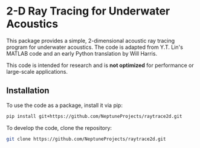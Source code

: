 # 2-D Ray Tracing for Underwater Acoustics

This package provides a simple, 2-dimensional acoustic ray tracing program for underwater acoustics.
The code is adapted from Y.T. Lin's MATLAB code and an early Python translation by Will Harris.

This code is intended for research and is **not optimized** for performance or large-scale applications.

## Installation

To use the code as a package, install it via pip:
```bash
pip install git+https://github.com/NeptuneProjects/raytrace2d.git
```

To develop the code, clone the repository:
```bash
git clone https://github.com/NeptuneProjects/raytrace2d.git
```
